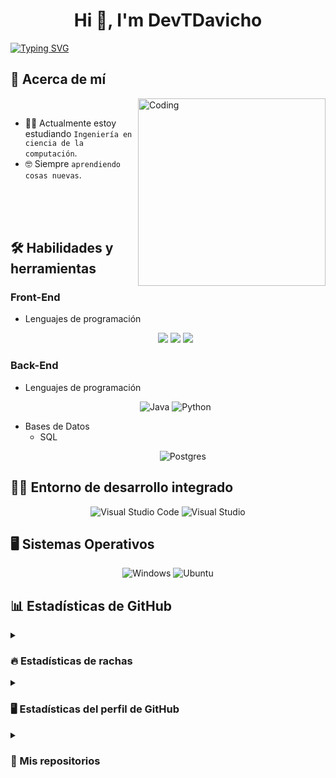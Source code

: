 <h1 align="center">Hi 👋, I'm DevTDavicho </h1>

[![Typing SVG](https://readme-typing-svg.demolab.com?size=15&center=true&vCenter=true&width=525&lines=A+computer+science+engineer+with+true+passion)](https://git.io/typing-svg)


## 👤 Acerca de mí

<img align="right" alt="Coding" width="300" src="https://i.pinimg.com/originals/81/17/8b/81178b47a8598f0c81c4799f2cdd4057.gif">

<br>

- :student: Actualmente estoy estudiando `Ingeniería en ciencia de la computación`.
- :nerd_face: Siempre `aprendiendo cosas nuevas`.

<br><br><br>

## 🛠️ Habilidades y herramientas

### Front-End
- Lenguajes de programación
    <p align="center">
        <img src="https://img.shields.io/badge/-HTML5-E34F26?style=for-the-badge&logo=html5&logoColor=white" />
        <img src="https://img.shields.io/badge/-CSS3-1572B6?style=for-the-badge&logo=css3&logoColor=white"/>
        <img src="https://img.shields.io/badge/-JavaScript-yellow?style=for-the-badge&logo=javascript&logoColor=white"/>
    </p>

<!--- Frameworks
-->

### Back-End
- Lenguajes de programación
    <p align="center">
        <img alt="Java" src="https://img.shields.io/badge/-Java-yellow?style=for-the-badge&logo=java&logoColor=white"/>
        <img alt="Python" src="https://img.shields.io/badge/-Python-blue?style=for-the-badge&logo=python&logoColor=white"/>
    </p>

<!--- Frameworks-->
- Bases de Datos
  - SQL
    <p align="center">
        <img alt="Postgres" src="https://img.shields.io/badge/-postgres-blue?style=for-the-badge&logo=postgresql&logoColor=white"/>
    </p>
  <!--- NoSQL-->

## 🧑‍💻 Entorno de desarrollo integrado

<p align="center">
    <img alt="Visual Studio Code" src="https://img.shields.io/badge/-Visual_Studio_Code-blue?style=for-the-bdge&logo=visual-studio-code&logoColor=white"/>
    <img alt="Visual Studio" src="https://img.shields.io/badge/-Visual_Studio-darkmagenta?style=for-the-bdge&logo=visual-studio&logoColor=white"/>
  </a>
</p>

## 🖥️ Sistemas Operativos

<p align="center">
    <img alt="Windows" src="https://img.shields.io/badge/-Windows-blue?style=for-the-bdge&logo=windows&logoColor=white"/>
    <img alt="Ubuntu" src="https://img.shields.io/badge/-Ubuntu-tomato?style=for-the-bdge&logo=ubuntu&logoColor=white"/>
</p>

## 📊 Estadísticas de GitHub
<details>
    <summary>
        <h3> 🔥 Estadísticas de rachas </h3>
    </summary>

----
<p align="center">
    <img src="https://github-readme-streak-stats.herokuapp.com/?user=DevTDavicho&theme=tokyonight_duo" alt="DevTDavicho" />
</p>
</details>

<details>
    <summary>
        <h3> 🖥 Estadísticas del perfil de GitHub </h3>
    </summary>

----
<p align="center">
    <!--<a href="https://github.com/anuraghazra/github-readme-stats">-->
	<img alt="DevTDavicho's Github Stats" src="https://github-readme-stats.vercel.app/api?username=DevTDavicho&show_icons=true&count_private=true&locale=en&theme=tokyonight&layout=compact" height="230px"/></a>
	<img src="https://github-readme-stats.vercel.app/api/top-langs?username=DevTDavicho&langs_count=10&show_icons=true&locale=en&theme=tokyonight" alt="DevTDavicho" height="230px"/>
<br/>

<b>Nota:</b> Los idiomas principales son solo una métrica de los idiomas de los que consta mi código público y no reflejan la experiencia o el nivel de habilidad.
</p>

</details>
<!--
<details>
    <summary>
        <h3>  ⌨ Actividad reciente de GitHub </h3>
    </summary>

----
![Gráfico de actividad de GitHub de DevTDavicho](https://activity-graph.herokuapp.com/graph?username=DevTDavicho&theme=github)
  
  [Ver en GitHub](https://github.com/DevTDavicho)

</details>-->

<details>
    <summary>
        <h3> 📂 Mis repositorios </h3>
    </summary>

----
<p align="center">
    <a href="https://github.com/DevTDavicho/DevTDavicho">
        <img src="https://github-readme-stats.vercel.app/api/pin/?username=DevTDavicho&repo=DevTDavicho&theme=tokyonight" alt="GitHub Stats"/>
    </a>
    <a href="https://github.com/DevTDavicho/project-movies">
        <img src="https://github-readme-stats.vercel.app/api/pin/?username=DevTDavicho&repo=project-movies&theme=tokyonight" alt="GitHub Stats"/>
    </a>
    <a href="https://github.com/DevTDavicho/Aplicaciones-Web">
        <img src="https://github-readme-stats.vercel.app/api/pin/?username=DevTDavicho&repo=Aplicaciones-Web&theme=tokyonight" alt="GitHub Stats"/>
    </a>
</p>
</details>

<!--
[![](https://visitcount.itsvg.in/api?id=DevTDavicho&label=Profile%20Views&color=12&pretty=false)](https://visitcount.itsvg.in)
-->